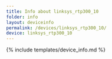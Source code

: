 ```yaml
---
title: Info about linksys_rtp300_10
folder: info
layout: deviceinfo
permalink: /devices/linksys_rtp300_10/
device: linksys_rtp300_10
---
```

{% include templates/device_info.md %}
